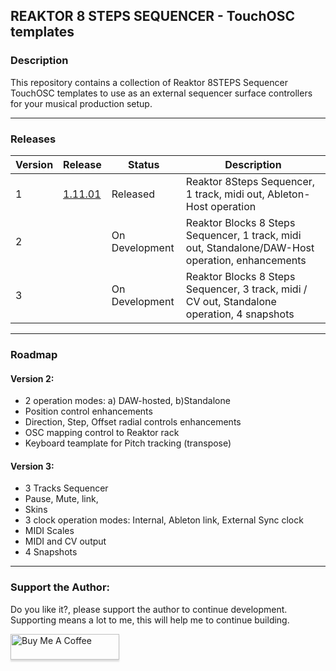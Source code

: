 ## REAKTOR 8 STEPS SEQUENCER - TouchOSC templates

### Description
This repository contains a collection of Reaktor 8STEPS Sequencer TouchOSC templates to use as an external sequencer surface controllers for your musical production setup.

---

### Releases

| Version | Release | Status | Description   |
| ------------ | ------------ |------------ |------------ |
|  1 | [1.11.01](Reaktor-8STEPS-V1/) | Released | Reaktor 8Steps Sequencer, 1 track, midi out, Ableton-Host operation|
|  2 |  | On Development |  Reaktor Blocks 8 Steps Sequencer, 1 track, midi out, Standalone/DAW-Host operation, enhancements |
|  3 |  | On Development |  Reaktor Blocks 8 Steps Sequencer, 3 track, midi / CV out, Standalone operation, 4 snapshots |
 
---

### Roadmap

#### Version 2:
- 2 operation modes: a) DAW-hosted, b)Standalone
- Position control enhancements
- Direction, Step, Offset radial controls enhancements
- OSC mapping control to Reaktor rack 	
- Keyboard teamplate for Pitch tracking (transpose)

#### Version 3:
- 3 Tracks Sequencer
- Pause, Mute, link, 
- Skins
- 3 clock operation modes: Internal, Ableton link, External Sync clock
- MIDI Scales
- MIDI and CV output
- 4 Snapshots

---

### Support the Author:
<p> Do you like it?, please support the author to continue development. <br>
Supporting means a lot to me, this will help me to continue building. <p>
<a href="https://www.buymeacoffee.com/r1c4rd0" target="_blank"><img src="https://www.buymeacoffee.com/assets/img/custom_images/orange_img.png" alt="Buy Me A Coffee" style="height: 41px !important;width: 174px !important;box-shadow: 0px 3px 2px 0px rgba(190, 190, 190, 0.5) !important;-webkit-box-shadow: 0px 3px 2px 0px rgba(190, 190, 190, 0.5) !important;" ></a>

